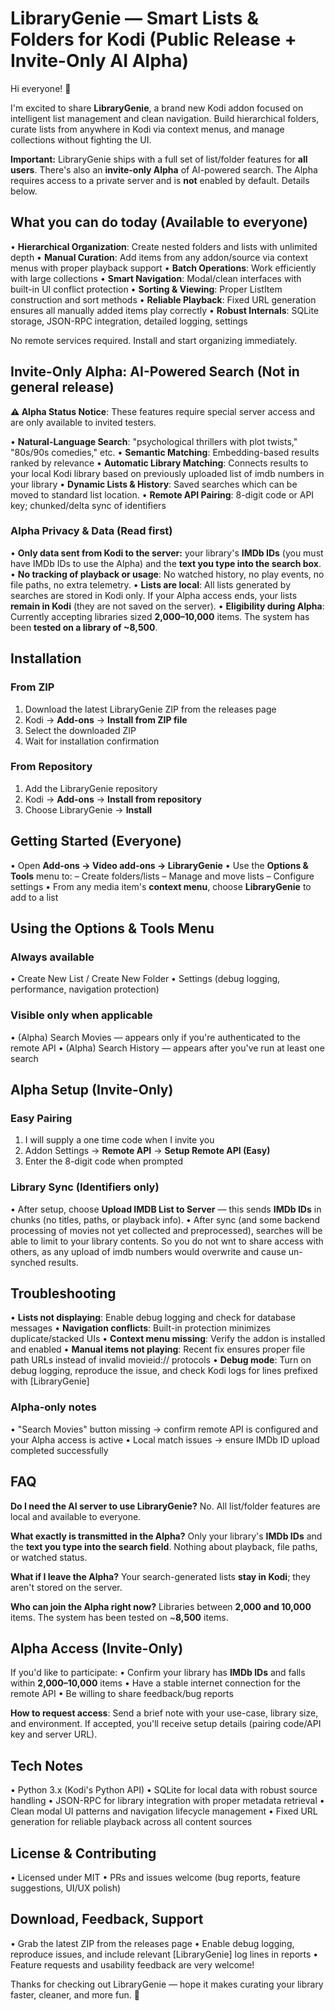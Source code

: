 
# LibraryGenie — Smart Lists & Folders for Kodi (Public Release + Invite-Only AI Alpha)

Hi everyone! 👋

I'm excited to share **LibraryGenie**, a brand new Kodi addon focused on intelligent list management and clean navigation. Build hierarchical folders, curate lists from anywhere in Kodi via context menus, and manage collections without fighting the UI.

**Important:** LibraryGenie ships with a full set of list/folder features for **all users**. There's also an **invite-only Alpha** of AI-powered search. The Alpha requires access to a private server and is **not** enabled by default. Details below.

## What you can do today (Available to everyone)

• **Hierarchical Organization**: Create nested folders and lists with unlimited depth
• **Manual Curation**: Add items from any addon/source via context menus with proper playback support
• **Batch Operations**: Work efficiently with large collections
• **Smart Navigation**: Modal/clean interfaces with built-in UI conflict protection
• **Sorting & Viewing**: Proper ListItem construction and sort methods
• **Reliable Playback**: Fixed URL generation ensures all manually added items play correctly
• **Robust Internals**: SQLite storage, JSON-RPC integration, detailed logging, settings

No remote services required. Install and start organizing immediately.

## Invite-Only Alpha: AI-Powered Search (Not in general release)

**⚠️ Alpha Status Notice**: These features require special server access and are only available to invited testers.

• **Natural-Language Search**: "psychological thrillers with plot twists," "80s/90s comedies," etc.
• **Semantic Matching**: Embedding-based results ranked by relevance
• **Automatic Library Matching**: Connects results to your local Kodi library based on previously uploaded list of imdb numbers in your library
• **Dynamic Lists & History**: Saved searches which can be moved to standard list location.
• **Remote API Pairing**: 8-digit code or API key; chunked/delta sync of identifiers

### Alpha Privacy & Data (Read first)

• **Only data sent from Kodi to the server:** your library's **IMDb IDs** (you must have IMDb IDs to use the Alpha) and the **text you type into the search box**.
• **No tracking of playback or usage**: No watched history, no play events, no file paths, no extra telemetry.
• **Lists are local**: All lists generated by searches are stored in Kodi only. If your Alpha access ends, your lists **remain in Kodi** (they are not saved on the server).
• **Eligibility during Alpha**: Currently accepting libraries sized **2,000–10,000** items. The system has been **tested on a library of ~8,500**.

## Installation

### From ZIP

1. Download the latest LibraryGenie ZIP from the releases page
2. Kodi → **Add-ons** → **Install from ZIP file**
3. Select the downloaded ZIP
4. Wait for installation confirmation

### From Repository

1. Add the LibraryGenie repository
2. Kodi → **Add-ons** → **Install from repository**
3. Choose LibraryGenie → **Install**

## Getting Started (Everyone)

• Open **Add-ons → Video add-ons → LibraryGenie**
• Use the **Options & Tools** menu to:
  – Create folders/lists
  – Manage and move lists
  – Configure settings
• From any media item's **context menu**, choose **LibraryGenie** to add to a list

## Using the Options & Tools Menu

### Always available
• Create New List / Create New Folder
• Settings (debug logging, performance, navigation protection)

### Visible only when applicable
• (Alpha) Search Movies — appears only if you're authenticated to the remote API
• (Alpha) Search History — appears after you've run at least one search

## Alpha Setup (Invite-Only)

### Easy Pairing

1. I will supply a one time code when I invite you
2. Addon Settings → **Remote API** → **Setup Remote API (Easy)**
3. Enter the 8-digit code when prompted

### Library Sync (Identifiers only)
• After setup, choose **Upload IMDB List to Server** — this sends **IMDb IDs** in chunks (no titles, paths, or playback info).
• After sync (and some backend processing of movies not yet collected and preprocessed), searches will be able to limit to your library contents. So you do not wnt to share access with others, as any upload of imdb numbers would overwrite and cause un-synched results.


## Troubleshooting

• **Lists not displaying**: Enable debug logging and check for database messages
• **Navigation conflicts**: Built-in protection minimizes duplicate/stacked UIs
• **Context menu missing**: Verify the addon is installed and enabled
• **Manual items not playing**: Recent fix ensures proper file path URLs instead of invalid movieid:// protocols
• **Debug mode**: Turn on debug logging, reproduce the issue, and check Kodi logs for lines prefixed with [LibraryGenie]

### Alpha-only notes
• "Search Movies" button missing → confirm remote API is configured and your Alpha access is active
• Local match issues → ensure IMDb ID upload completed successfully

## FAQ

**Do I need the AI server to use LibraryGenie?**
No. All list/folder features are local and available to everyone.

**What exactly is transmitted in the Alpha?**
Only your library's **IMDb IDs** and the **text you type into the search field**. Nothing about playback, file paths, or watched status.

**What if I leave the Alpha?**
Your search-generated lists **stay in Kodi**; they aren't stored on the server.

**Who can join the Alpha right now?**
Libraries between **2,000 and 10,000** items. The system has been tested on ~**8,500** items.

## Alpha Access (Invite-Only)

If you'd like to participate:
• Confirm your library has **IMDb IDs** and falls within **2,000–10,000** items
• Have a stable internet connection for the remote API
• Be willing to share feedback/bug reports

**How to request access**: Send a brief note with your use-case, library size, and environment. If accepted, you'll receive setup details (pairing code/API key and server URL).

## Tech Notes

• Python 3.x (Kodi's Python API)
• SQLite for local data with robust source handling
• JSON-RPC for library integration with proper metadata retrieval
• Clean modal UI patterns and navigation lifecycle management
• Fixed URL generation for reliable playback across all content sources

## License & Contributing

• Licensed under MIT
• PRs and issues welcome (bug reports, feature suggestions, UI/UX polish)

## Download, Feedback, Support

• Grab the latest ZIP from the releases page
• Enable debug logging, reproduce issues, and include relevant [LibraryGenie] log lines in reports
• Feature requests and usability feedback are very welcome!

Thanks for checking out LibraryGenie — hope it makes curating your library faster, cleaner, and more fun. 🙌
